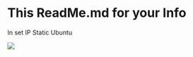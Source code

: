 # This ReadMe.md for your Info
In set IP Static Ubuntu

<img src="https://github.com/codedadu/Linux-in-my-Head/blob/master/ubuntu-server-18.04.02-lts/Set%20Ip%20Static%20Ubuntu%2018.04.02%20LTS%20with%20Netplan.PNG"/>
